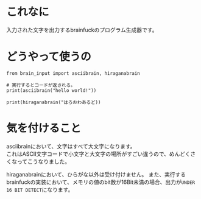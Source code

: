 # これなに
入力された文字を出力するbrainfuckのプログラム生成器です。
# どうやって使うの
```
from brain_input import asciibrain, hiraganabrain

# 実行するとコードが返される。
print(asciibrain("hello world!"))

print(hiraganabrain("はろおわあるど))
```
# 気を付けること
asciibrainにおいて、文字はすべて大文字になります。  
これはASCII文字コードで小文字と大文字の場所がすごい違うので、めんどくさくなってこうなりました。  

hiraganabrainにおいて、ひらがな以外は受け付けません。
また、実行するbrainfuckの実装において、メモリの値のbit数が16Bit未満の場合、出力が`UNDER 16 BIT DETECT`になります。